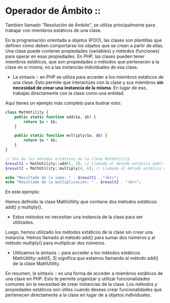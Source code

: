 # Operador de Ámbito ::
Tambien llamado "Resolución de Ámbito", se utiliza principalmente para trabajar con miembros estáticos de una clase.

En la programación orientada a objetos (POO), las clases son plantillas que definen cómo deben comportarse los objetos que se crean a partir de ellas. Una clase puede contener propiedades (variables) y métodos (funciones) para operar en esas propiedades. En PHP, las clases pueden tener miembros estáticos, que son propiedades o métodos que pertenecen a la clase en sí misma, no a las instancias individuales de esa clase.

+ La sintaxis :: en PHP se utiliza para acceder a los miembros estáticos de una clase. Esto permite que interactúes con la clase y sus miembros **sin necesidad de crear una instancia de la misma**. En lugar de eso, trabajas directamente con la clase como una entidad.

Aquí tienes un ejemplo más completo para ilustrar esto:

``` php
class MathUtility {
    public static function add($a, $b) {
        return $a + $b;
    }

    public static function multiply($a, $b) {
        return $a * $b;
    }
}

// Uso de los métodos estáticos de la clase MathUtility
$result1 = MathUtility::add(5, 3); // Llamada al método estático add()
$result2 = MathUtility::multiply(4, 6); // Llamada al método estático multiply()

echo "Resultado de la suma: " . $result1 . "<br>";
echo "Resultado de la multiplicación: " . $result2 . "<br>";

```
En este ejemplo:

Hemos definido la clase MathUtility que contiene dos métodos estáticos: add() y multiply().
+ Estos métodos no necesitan una instancia de la clase para ser utilizados.

Luego, hemos utilizado los métodos estáticos de la clase sin crear una instancia. Hemos llamado al método add() para sumar dos números y al método multiply() para multiplicar dos números.

+ Utilizamos la sintaxis :: para acceder a los métodos estáticos. MathUtility::add(5, 3) significa que estamos llamando al método add() de la clase MathUtility.

En resumen, la sintaxis :: es una forma de acceder a miembros estáticos de una clase en PHP. Esto te permite organizar y utilizar funcionalidades comunes sin la necesidad de crear instancias de la clase. Los métodos y propiedades estáticos son útiles cuando deseas crear funcionalidades que pertenecen directamente a la clase en lugar de a objetos individuales.